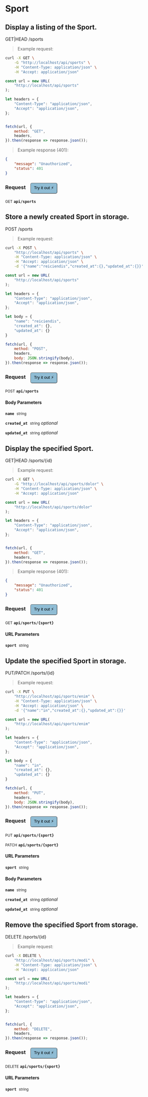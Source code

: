 # Sport


## Display a listing of the Sport.


GET|HEAD /sports

> Example request:

```bash
curl -X GET \
    -G "http://localhost/api/sports" \
    -H "Content-Type: application/json" \
    -H "Accept: application/json"
```

```javascript
const url = new URL(
    "http://localhost/api/sports"
);

let headers = {
    "Content-Type": "application/json",
    "Accept": "application/json",
};


fetch(url, {
    method: "GET",
    headers,
}).then(response => response.json());
```


> Example response (401):

```json
{
    "message": "Unauthorized",
    "status": 401
}
```
<div id="execution-results-GETapi-sports" hidden>
    <blockquote>Received response<span id="execution-response-status-GETapi-sports"></span>:</blockquote>
    <pre class="json"><code id="execution-response-content-GETapi-sports"></code></pre>
</div>
<div id="execution-error-GETapi-sports" hidden>
    <blockquote>Request failed with error:</blockquote>
    <pre><code id="execution-error-message-GETapi-sports"></code></pre>
</div>
<form id="form-GETapi-sports" data-method="GET" data-path="api/sports" data-authed="0" data-hasfiles="0" data-headers='{"Content-Type":"application\/json","Accept":"application\/json"}' onsubmit="event.preventDefault(); executeTryOut('GETapi-sports', this);">
<h3>
    Request&nbsp;&nbsp;&nbsp;
        <button type="button" style="background-color: #8fbcd4; padding: 5px 10px; border-radius: 5px; border-width: thin;" id="btn-tryout-GETapi-sports" onclick="tryItOut('GETapi-sports');">Try it out ⚡</button>
    <button type="button" style="background-color: #c97a7e; padding: 5px 10px; border-radius: 5px; border-width: thin;" id="btn-canceltryout-GETapi-sports" onclick="cancelTryOut('GETapi-sports');" hidden>Cancel</button>&nbsp;&nbsp;
    <button type="submit" style="background-color: #6ac174; padding: 5px 10px; border-radius: 5px; border-width: thin;" id="btn-executetryout-GETapi-sports" hidden>Send Request 💥</button>
    </h3>
<p>
<small class="badge badge-green">GET</small>
 <b><code>api/sports</code></b>
</p>
</form>


## Store a newly created Sport in storage.


POST /sports

> Example request:

```bash
curl -X POST \
    "http://localhost/api/sports" \
    -H "Content-Type: application/json" \
    -H "Accept: application/json" \
    -d '{"name":"reiciendis","created_at":{},"updated_at":{}}'

```

```javascript
const url = new URL(
    "http://localhost/api/sports"
);

let headers = {
    "Content-Type": "application/json",
    "Accept": "application/json",
};

let body = {
    "name": "reiciendis",
    "created_at": {},
    "updated_at": {}
}

fetch(url, {
    method: "POST",
    headers,
    body: JSON.stringify(body),
}).then(response => response.json());
```


<div id="execution-results-POSTapi-sports" hidden>
    <blockquote>Received response<span id="execution-response-status-POSTapi-sports"></span>:</blockquote>
    <pre class="json"><code id="execution-response-content-POSTapi-sports"></code></pre>
</div>
<div id="execution-error-POSTapi-sports" hidden>
    <blockquote>Request failed with error:</blockquote>
    <pre><code id="execution-error-message-POSTapi-sports"></code></pre>
</div>
<form id="form-POSTapi-sports" data-method="POST" data-path="api/sports" data-authed="0" data-hasfiles="0" data-headers='{"Content-Type":"application\/json","Accept":"application\/json"}' onsubmit="event.preventDefault(); executeTryOut('POSTapi-sports', this);">
<h3>
    Request&nbsp;&nbsp;&nbsp;
        <button type="button" style="background-color: #8fbcd4; padding: 5px 10px; border-radius: 5px; border-width: thin;" id="btn-tryout-POSTapi-sports" onclick="tryItOut('POSTapi-sports');">Try it out ⚡</button>
    <button type="button" style="background-color: #c97a7e; padding: 5px 10px; border-radius: 5px; border-width: thin;" id="btn-canceltryout-POSTapi-sports" onclick="cancelTryOut('POSTapi-sports');" hidden>Cancel</button>&nbsp;&nbsp;
    <button type="submit" style="background-color: #6ac174; padding: 5px 10px; border-radius: 5px; border-width: thin;" id="btn-executetryout-POSTapi-sports" hidden>Send Request 💥</button>
    </h3>
<p>
<small class="badge badge-black">POST</small>
 <b><code>api/sports</code></b>
</p>
<h4 class="fancy-heading-panel"><b>Body Parameters</b></h4>
<p>
<b><code>name</code></b>&nbsp;&nbsp;<small>string</small>  &nbsp;
<input type="text" name="name" data-endpoint="POSTapi-sports" data-component="body" required  hidden>
<br>
</p>
<p>
<b><code>created_at</code></b>&nbsp;&nbsp;<small>string</small>     <i>optional</i> &nbsp;
<input type="text" name="created_at" data-endpoint="POSTapi-sports" data-component="body"  hidden>
<br>
</p>
<p>
<b><code>updated_at</code></b>&nbsp;&nbsp;<small>string</small>     <i>optional</i> &nbsp;
<input type="text" name="updated_at" data-endpoint="POSTapi-sports" data-component="body"  hidden>
<br>
</p>

</form>


## Display the specified Sport.


GET|HEAD /sports/{id}

> Example request:

```bash
curl -X GET \
    -G "http://localhost/api/sports/dolor" \
    -H "Content-Type: application/json" \
    -H "Accept: application/json"
```

```javascript
const url = new URL(
    "http://localhost/api/sports/dolor"
);

let headers = {
    "Content-Type": "application/json",
    "Accept": "application/json",
};


fetch(url, {
    method: "GET",
    headers,
}).then(response => response.json());
```


> Example response (401):

```json
{
    "message": "Unauthorized",
    "status": 401
}
```
<div id="execution-results-GETapi-sports--sport-" hidden>
    <blockquote>Received response<span id="execution-response-status-GETapi-sports--sport-"></span>:</blockquote>
    <pre class="json"><code id="execution-response-content-GETapi-sports--sport-"></code></pre>
</div>
<div id="execution-error-GETapi-sports--sport-" hidden>
    <blockquote>Request failed with error:</blockquote>
    <pre><code id="execution-error-message-GETapi-sports--sport-"></code></pre>
</div>
<form id="form-GETapi-sports--sport-" data-method="GET" data-path="api/sports/{sport}" data-authed="0" data-hasfiles="0" data-headers='{"Content-Type":"application\/json","Accept":"application\/json"}' onsubmit="event.preventDefault(); executeTryOut('GETapi-sports--sport-', this);">
<h3>
    Request&nbsp;&nbsp;&nbsp;
        <button type="button" style="background-color: #8fbcd4; padding: 5px 10px; border-radius: 5px; border-width: thin;" id="btn-tryout-GETapi-sports--sport-" onclick="tryItOut('GETapi-sports--sport-');">Try it out ⚡</button>
    <button type="button" style="background-color: #c97a7e; padding: 5px 10px; border-radius: 5px; border-width: thin;" id="btn-canceltryout-GETapi-sports--sport-" onclick="cancelTryOut('GETapi-sports--sport-');" hidden>Cancel</button>&nbsp;&nbsp;
    <button type="submit" style="background-color: #6ac174; padding: 5px 10px; border-radius: 5px; border-width: thin;" id="btn-executetryout-GETapi-sports--sport-" hidden>Send Request 💥</button>
    </h3>
<p>
<small class="badge badge-green">GET</small>
 <b><code>api/sports/{sport}</code></b>
</p>
<h4 class="fancy-heading-panel"><b>URL Parameters</b></h4>
<p>
<b><code>sport</code></b>&nbsp;&nbsp;<small>string</small>  &nbsp;
<input type="text" name="sport" data-endpoint="GETapi-sports--sport-" data-component="url" required  hidden>
<br>
</p>
</form>


## Update the specified Sport in storage.


PUT/PATCH /sports/{id}

> Example request:

```bash
curl -X PUT \
    "http://localhost/api/sports/enim" \
    -H "Content-Type: application/json" \
    -H "Accept: application/json" \
    -d '{"name":"in","created_at":{},"updated_at":{}}'

```

```javascript
const url = new URL(
    "http://localhost/api/sports/enim"
);

let headers = {
    "Content-Type": "application/json",
    "Accept": "application/json",
};

let body = {
    "name": "in",
    "created_at": {},
    "updated_at": {}
}

fetch(url, {
    method: "PUT",
    headers,
    body: JSON.stringify(body),
}).then(response => response.json());
```


<div id="execution-results-PUTapi-sports--sport-" hidden>
    <blockquote>Received response<span id="execution-response-status-PUTapi-sports--sport-"></span>:</blockquote>
    <pre class="json"><code id="execution-response-content-PUTapi-sports--sport-"></code></pre>
</div>
<div id="execution-error-PUTapi-sports--sport-" hidden>
    <blockquote>Request failed with error:</blockquote>
    <pre><code id="execution-error-message-PUTapi-sports--sport-"></code></pre>
</div>
<form id="form-PUTapi-sports--sport-" data-method="PUT" data-path="api/sports/{sport}" data-authed="0" data-hasfiles="0" data-headers='{"Content-Type":"application\/json","Accept":"application\/json"}' onsubmit="event.preventDefault(); executeTryOut('PUTapi-sports--sport-', this);">
<h3>
    Request&nbsp;&nbsp;&nbsp;
        <button type="button" style="background-color: #8fbcd4; padding: 5px 10px; border-radius: 5px; border-width: thin;" id="btn-tryout-PUTapi-sports--sport-" onclick="tryItOut('PUTapi-sports--sport-');">Try it out ⚡</button>
    <button type="button" style="background-color: #c97a7e; padding: 5px 10px; border-radius: 5px; border-width: thin;" id="btn-canceltryout-PUTapi-sports--sport-" onclick="cancelTryOut('PUTapi-sports--sport-');" hidden>Cancel</button>&nbsp;&nbsp;
    <button type="submit" style="background-color: #6ac174; padding: 5px 10px; border-radius: 5px; border-width: thin;" id="btn-executetryout-PUTapi-sports--sport-" hidden>Send Request 💥</button>
    </h3>
<p>
<small class="badge badge-darkblue">PUT</small>
 <b><code>api/sports/{sport}</code></b>
</p>
<p>
<small class="badge badge-purple">PATCH</small>
 <b><code>api/sports/{sport}</code></b>
</p>
<h4 class="fancy-heading-panel"><b>URL Parameters</b></h4>
<p>
<b><code>sport</code></b>&nbsp;&nbsp;<small>string</small>  &nbsp;
<input type="text" name="sport" data-endpoint="PUTapi-sports--sport-" data-component="url" required  hidden>
<br>
</p>
<h4 class="fancy-heading-panel"><b>Body Parameters</b></h4>
<p>
<b><code>name</code></b>&nbsp;&nbsp;<small>string</small>  &nbsp;
<input type="text" name="name" data-endpoint="PUTapi-sports--sport-" data-component="body" required  hidden>
<br>
</p>
<p>
<b><code>created_at</code></b>&nbsp;&nbsp;<small>string</small>     <i>optional</i> &nbsp;
<input type="text" name="created_at" data-endpoint="PUTapi-sports--sport-" data-component="body"  hidden>
<br>
</p>
<p>
<b><code>updated_at</code></b>&nbsp;&nbsp;<small>string</small>     <i>optional</i> &nbsp;
<input type="text" name="updated_at" data-endpoint="PUTapi-sports--sport-" data-component="body"  hidden>
<br>
</p>

</form>


## Remove the specified Sport from storage.


DELETE /sports/{id}

> Example request:

```bash
curl -X DELETE \
    "http://localhost/api/sports/modi" \
    -H "Content-Type: application/json" \
    -H "Accept: application/json"
```

```javascript
const url = new URL(
    "http://localhost/api/sports/modi"
);

let headers = {
    "Content-Type": "application/json",
    "Accept": "application/json",
};


fetch(url, {
    method: "DELETE",
    headers,
}).then(response => response.json());
```


<div id="execution-results-DELETEapi-sports--sport-" hidden>
    <blockquote>Received response<span id="execution-response-status-DELETEapi-sports--sport-"></span>:</blockquote>
    <pre class="json"><code id="execution-response-content-DELETEapi-sports--sport-"></code></pre>
</div>
<div id="execution-error-DELETEapi-sports--sport-" hidden>
    <blockquote>Request failed with error:</blockquote>
    <pre><code id="execution-error-message-DELETEapi-sports--sport-"></code></pre>
</div>
<form id="form-DELETEapi-sports--sport-" data-method="DELETE" data-path="api/sports/{sport}" data-authed="0" data-hasfiles="0" data-headers='{"Content-Type":"application\/json","Accept":"application\/json"}' onsubmit="event.preventDefault(); executeTryOut('DELETEapi-sports--sport-', this);">
<h3>
    Request&nbsp;&nbsp;&nbsp;
        <button type="button" style="background-color: #8fbcd4; padding: 5px 10px; border-radius: 5px; border-width: thin;" id="btn-tryout-DELETEapi-sports--sport-" onclick="tryItOut('DELETEapi-sports--sport-');">Try it out ⚡</button>
    <button type="button" style="background-color: #c97a7e; padding: 5px 10px; border-radius: 5px; border-width: thin;" id="btn-canceltryout-DELETEapi-sports--sport-" onclick="cancelTryOut('DELETEapi-sports--sport-');" hidden>Cancel</button>&nbsp;&nbsp;
    <button type="submit" style="background-color: #6ac174; padding: 5px 10px; border-radius: 5px; border-width: thin;" id="btn-executetryout-DELETEapi-sports--sport-" hidden>Send Request 💥</button>
    </h3>
<p>
<small class="badge badge-red">DELETE</small>
 <b><code>api/sports/{sport}</code></b>
</p>
<h4 class="fancy-heading-panel"><b>URL Parameters</b></h4>
<p>
<b><code>sport</code></b>&nbsp;&nbsp;<small>string</small>  &nbsp;
<input type="text" name="sport" data-endpoint="DELETEapi-sports--sport-" data-component="url" required  hidden>
<br>
</p>
</form>



